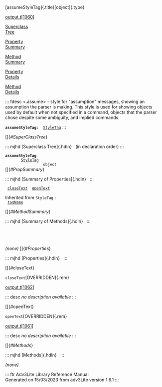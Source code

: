 [assumeStyleTag]{.title}[object]{.type}

[output.t](../file/output.t.html)\[[1060](../source/output.t.html#1060)\]

[Superclass\
Tree](#_SuperClassTree_)

[Property\
Summary](#_PropSummary_)

[Method\
Summary](#_MethodSummary_)

[Property\
Details](#_Properties_)

[Method\
Details](#_Methods_)

::: fdesc
\<.assume\> - style for \"assumption\" messages, showing an assumption
the parser is making. This style is used for showing objects used by
default when not specified in a command, objects that the parser chose
despite some ambiguity, and implied commands.

**`assumeStyleTag`**` :   `[`StyleTag`](../object/StyleTag.html)
:::

[]{#_SuperClassTree_}

::: mjhd
[Superclass Tree]{.hdln}   (in declaration order)
:::

**`assumeStyleTag`**\
`         `[`StyleTag`](../object/StyleTag.html)\
`                 object`\
[]{#_PropSummary_}

::: mjhd
[Summary of Properties]{.hdln}  
:::

` `[`closeText`](#closeText)`  `[`openText`](#openText)`  `

Inherited from `StyleTag` :\
` `[`tagName`](../object/StyleTag.html#tagName)`  `

[]{#_MethodSummary_}

::: mjhd
[Summary of Methods]{.hdln}  
:::

` `

` `

*(none)* []{#_Properties_}

::: mjhd
[Properties]{.hdln}  
:::

[]{#closeText}

`closeText`[OVERRIDDEN]{.rem}

[output.t](../file/output.t.html)\[[1062](../source/output.t.html#1062)\]

::: desc
*no description available*
:::

[]{#openText}

`openText`[OVERRIDDEN]{.rem}

[output.t](../file/output.t.html)\[[1061](../source/output.t.html#1061)\]

::: desc
*no description available*
:::

[]{#_Methods_}

::: mjhd
[Methods]{.hdln}  
:::

*(none)*

::: ftr
Adv3Lite Library Reference Manual\
Generated on 15/03/2023 from adv3Lite version 1.6.1
:::
